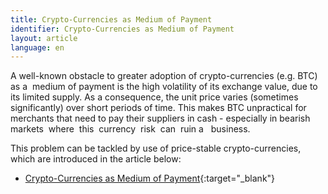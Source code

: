 ```yaml
---
title: Crypto-Currencies as Medium of Payment
identifier: Crypto-Currencies as Medium of Payment
layout: article
language: en
---
```


A well-known obstacle to greater adoption of crypto-currencies (e.g. BTC) as a ​ medium of
payment is the high volatility of its exchange value, due to its limited supply. As a
consequence, the unit price varies (sometimes significantly) over short periods of time. This
makes BTC unpractical for merchants that need to pay their suppliers in cash - especially in
bearish​ ​ markets​ ​ where​ ​ this​ ​ currency​ ​ risk​ ​ can​ ​ ruin​ ​ a ​ ​ business.

This problem can be tackled by use of price-stable crypto-currencies, which are introduced in the article below:
 - [Crypto-Currencies as Medium of Payment](/download/articles/cryptocurrencies_as_medium_of_payment.pdf){:target="_blank"}